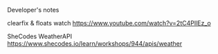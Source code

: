 Developer's notes

clearfix & floats
watch https://www.youtube.com/watch?v=2tC4PIlEz_o

SheCodes WeatherAPI https://www.shecodes.io/learn/workshops/944/apis/weather
